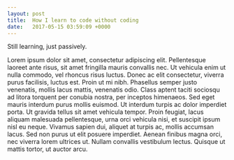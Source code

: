 ```yaml
---
layout: post
title:  How I learn to code without coding
date:   2017-05-15 03:59:09 +0000
---
```



Still learning, just passively.

Lorem ipsum dolor sit amet, consectetur adipiscing elit. Pellentesque laoreet ante risus, sit amet fringilla mauris convallis nec. Ut vehicula enim ut nulla commodo, vel rhoncus risus luctus. Donec ac elit consectetur, viverra purus facilisis, luctus est. Proin ut mi nibh. Phasellus semper justo venenatis, mollis lacus mattis, venenatis odio. Class aptent taciti sociosqu ad litora torquent per conubia nostra, per inceptos himenaeos. Sed eget mauris interdum purus mollis euismod. Ut interdum turpis ac dolor imperdiet porta. Ut gravida tellus sit amet vehicula tempor. Proin feugiat, lacus aliquam malesuada pellentesque, urna orci vehicula nisi, et suscipit ipsum nisl eu neque. Vivamus sapien dui, aliquet at turpis ac, mollis accumsan lacus. Sed non purus ut elit posuere imperdiet. Aenean finibus magna orci, nec viverra lorem ultrices ut. Nullam convallis vestibulum lectus. Quisque ut mattis tortor, ut auctor arcu.
